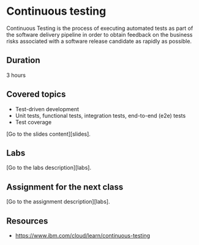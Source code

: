 # Continuous testing

Continuous Testing is the process of executing automated tests as part of the software delivery pipeline in order to obtain feedback on the business risks associated with a software release candidate as rapidly as possible.

## Duration

3 hours

## Covered topics

- Test-driven development
- Unit tests, functional tests, integration tests, end-to-end (e2e) tests
- Test coverage

[Go to the slides content][slides].

## Labs

[Go to the labs description][labs].

## Assignment for the next class

[Go to the assignment description][labs].

## Resources

- https://www.ibm.com/cloud/learn/continuous-testing
